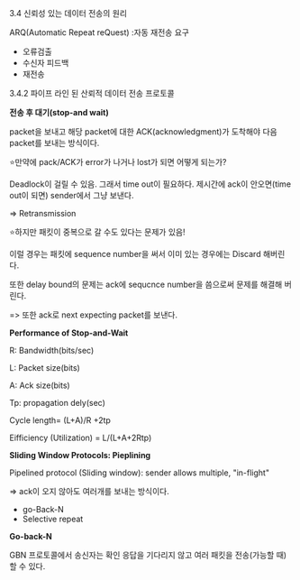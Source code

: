 3.4 신뢰성 있는 데이터 전송의 원리

ARQ(Automatic Repeat reQuest) :자동 재전송 요구

- 오류검출
- 수신자 피드백
- 재전송

3.4.2 파이프 라인 된 산뢰적 데이터 전송 프로토콜

**전송 후 대기(stop-and wait)**

packet을 보내고 해당 packet에 대한 ACK(acknowledgment)가 도착해야 다음  packet를 보내는 방식이다.

:star:만약에 pack/ACK가 error가 나거나 lost가 되면 어떻게 되는가?

Deadlock이 걸릴 수 있음. 그래서 time out이 필요하다. 제시간에 ack이 안오면(time out이 되면) sender에서 그냥 보낸다.

=> Retransmission 

:star:하지만 패킷이 중복으로 갈 수도 있다는 문제가 있음! 

이럴 경우는 패킷에 sequence number을 써서 이미 있는 경우에는 Discard 해버린다.

또한 delay bound의 문제는 ack에 sequcnce number을 씀으로써 문제를 해결해 버린다.

=> 또한 ack로 next expecting packet를 보낸다.



**Performance of Stop-and-Wait**

R: Bandwidth(bits/sec)

L: Packet size(bits)

A: Ack size(bits)

Tp: propagation dely(sec)

Cycle length= (L+A)/R +2tp

Eifficiency (Utilization) = L/(L+A+2Rtp)





**Sliding Window Protocols: Pieplining**

Pipelined protocol (Sliding window): sender allows multiple, "in-flight"

=> ack이 오지 않아도 여러개를 보내는 방식이다.

- go-Back-N
- Selective repeat



**Go-back-N**

GBN 프로토콜에서 송신자는 확인 응답을 기다리지 않고 여러 패킷을 전송(가능할 때)할 수 있다.







